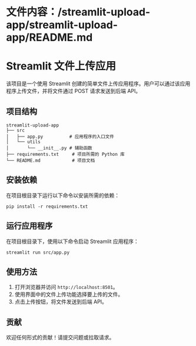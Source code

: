 # 文件内容：/streamlit-upload-app/streamlit-upload-app/README.md

# Streamlit 文件上传应用

该项目是一个使用 Streamlit 创建的简单文件上传应用程序。用户可以通过该应用程序上传文件，并将文件通过 POST 请求发送到后端 API。

## 项目结构

```
streamlit-upload-app
├── src
│   ├── app.py          # 应用程序的入口文件
│   └── utils
│       └── __init__.py # 辅助函数
├── requirements.txt     # 项目所需的 Python 库
└── README.md            # 项目文档
```

## 安装依赖

在项目根目录下运行以下命令以安装所需的依赖：

```
pip install -r requirements.txt
```

## 运行应用程序

在项目根目录下，使用以下命令启动 Streamlit 应用程序：

```
streamlit run src/app.py
```

## 使用方法

1. 打开浏览器并访问 `http://localhost:8501`。
2. 使用界面中的文件上传功能选择要上传的文件。
3. 点击上传按钮，将文件发送到后端 API。

## 贡献

欢迎任何形式的贡献！请提交问题或拉取请求。